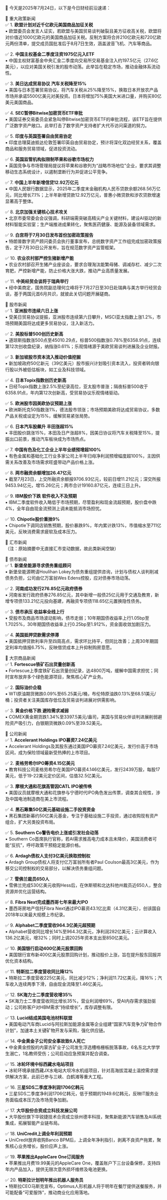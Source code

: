 📅 今天是2025年7月24日，以下是今日财经前沿速递：

📌 重大政策新闻  
✅ 1. **欧盟计划对近千亿欧元美国商品加征关税**  
▪️ 欧盟委员会发言人证实，若欧盟与美国贸易谈判破裂且美方征收高关税，欧盟将对价值近1000亿欧元的美国商品加征关税。反制方案将合并210亿欧元和720亿欧元两份清单，提交成员国批准后于8月7日生效，涵盖波音飞机、汽车等商品。  

✅ 2. **中国主权基金二季度注资1975亿元入ETF**  
▪️ 中国主权财富基金中央汇金二季度向交易所交易基金注入约197.5亿元（27.6亿美元），以应对美国关税引发的股市动荡。此举旨在稳定市场，推动金融体系流动性。  

✅ 3. **美日达成贸易协议 汽车关税降至15%**  
▪️ 美国与日本签署贸易协议，将汽车关税从25%降至15%，换取日本开放农产品市场并承诺5500亿美元对美投资。日本将增加75%美国大米进口量，并购买80亿美元美国商品。  

✅ 4. **SEC暂停Bitwise加密货币ETF审批**  
▪️ 美国证券交易委员会紧急叫停Bitwise加密货币ETF的审批流程，该ETF旨在提供广泛数字资产敞口。此举打击了数字资产支持者扩大代币访问渠道的努力。  

✅ 5. **印度与英国签署自由贸易协定**  
▪️ 印度总理莫迪抵达伦敦签署印英自由贸易协定，预计将深化双边经贸关系，覆盖商品和服务贸易领域，促进投资流动。  

✅ 6. **英国监管机构拟限制苹果和谷歌市场权力**  
▪️ 英国竞争与市场管理局提议将苹果和谷歌列为“战略市场地位”企业，要求其调整移动生态系统设计，以遏制垄断行为并促进公平竞争。  

✅ 7. **中国上半年新增信贷12.92万亿元**  
▪️ 中国人民银行数据显示，2025年二季度末金融机构人民币贷款余额268.56万亿元，同比增长7.1%；上半年新增贷款12.92万亿元，普惠小微贷款和涉农贷款增速显著高于整体。  

✅ 8. **北京加强关键核心技术攻关**  
▪️ 北京市委常委会会议强调，科研端需突破高精尖产业关键材料，建设AI驱动的新材料智能实验室；生产端推进成果转化，聚焦医药健康、能源及装备领域需求。  

✅ 9. **白宫将于7月30日发布首份加密政策报告**  
▪️ 特朗普数字资产顾问委员会执行董事宣布，总统数字资产工作组完成加密政策报告，定于7月30日公开发布，旨在规范数字资产监管框架。  

✅ 10. **农业农村部严控生猪新增产能**  
▪️ 农业农村部召开生猪产业座谈会，要求合理淘汰能繁母猪、调减存栏、减少二次育肥，严控新增产能，防止价格大涨大跌，推动产业高质量发展。  

✅ 11. **中美经贸会谈将于瑞典举行**  
▪️ 经中美商定，国务院副总理何立峰将于7月27日至30日赴瑞典与美方举行经贸会谈，基于两国元首6月共识，就彼此关切问题开展磋商。  

📌 股市新闻  
✅ 1. **亚洲股市连续六日上涨**  
▪️ 受美日贸易协议提振，亚洲股市连续第六日攀升，MSCI亚太指数上涨1.2%，市场预期美国将达成更多贸易协议，注入新活力。  

✅ 2. **美股标普500创历史新高**  
▪️ 道琼斯指数涨500点至45010.29点，标普500指数涨0.78%至6358.91点，连续第12次创收盘纪录，纳指涨0.61%；乐观情绪源于美欧贸易谈判进展及企业财报。  

✅ 3. **新加坡股市资本流入推动价值挖掘**  
▪️ 新加坡政府50亿新元（39亿美元）股市振兴计划吸引资本流入，投资者转向银行股以外被低估板块，如工业及科技领域。  

✅ 4. **日本Topix指数创历史新高**  
▪️ 日经Topix指数上涨2.5%至纪录高位，亚太股市普涨；隔夜标普500收于6358.91点，年内第12次创新高，受贸易协议乐观情绪驱动。  

✅ 5. **欧洲股市因美欧协议预期上涨**  
▪️ 欧洲斯托克50指数涨1%，德法股市领涨；市场预期美欧将达成贸易协议，多数产品关税或设定为15%，缓解贸易紧张局势。  

✅ 6. **日本汽车股飙升 丰田涨超15%**  
▪️ 丰田股价跳涨15%，本田及日产涨超8%，因美日协议将汽车关税降至15%，提振出口前景，推动汽车板块成为市场热点。  

✅ 7. **中国有色及化工企业上半年业绩预增超100%**  
▪️ 有色金属和基础化工行业多家公司上半年归母净利润预增幅度超100%，主因供需关系改善及市场需求旺盛带动产品价格上涨。  

✅ 8. **两市融资余额增加26.47亿元**  
▪️ 截至7月23日，上交所融资余额报9706.93亿元，较前日增11.21亿元；深交所报9453.94亿元，增15.26亿元；两市合计19160.87亿元，连续三日上升。  

✅ 9. **IBM股价下跌 软件收入不及预期**  
▪️ IBM二季度软件收入略低于市场预期，尽管盈利和现金流超预期，股价盘中跌4%，全年自由现金流预测上调未能抵消市场担忧。  

✅ 10. **Chipotle股价重挫9%**  
▪️ Chipotle下调同店销售预期，股价暴跌9%，年内累计跌13%，市值缩水至711亿美元，反映消费需求疲软及成本压力。  

📌 汇市新闻  
（注：原始摘要中无直接汇市变动数据，故此类新闻空缺）  

📌 债市新闻  
✅ 1. **新堡垒能源寻求债务重组顾问**  
▪️ 新堡垒能源聘请Houlihan Lokey为债务重组提供咨询，计划与债权人谈判削减债务负担，公司由亿万富翁Wes Edens控股，应对债券市场动荡。  

✅ 2. **河南成功发行276.85亿元政府债券**  
▪️ 河南省发行政府债券276.85亿元，其中新增一般债25亿元用于交通及教育，新增专项债133.21亿元投向基建，再融资专项债118.65亿元置换隐性债务。  

✅ 3. **债市承压 收益率全线上行**  
▪️ 受股市及商品市场波动影响，债市走弱；10年期国债收益率上行1.05bp至1.7025%，30年期国债收益率上行0.25bp至1.912%，资金面收敛加剧压力。  

✅ 4. **美国抵押贷款需求停滞**  
▪️ 美国抵押贷款利率升至四周高点，需求环比持平，但同比改善；上周30年期固定利率均值报6.75%，反映借贷成本上升抑制购房意愿。  

📌 大宗商品新闻  
✅ 1. **Fortescue铁矿石出货量创新高**  
▪️ Fortescue上季度铁矿石出货量创纪录，达4800万吨，缓解中国需求担忧；同时宣布放弃多个绿色能源项目，聚焦核心矿产业务。  

✅ 2. **国际油价企稳**  
▪️ WTI原油期货微跌0.09%至65.25美元/桶，布伦特原油跌0.13%至68.51美元/桶；投资者关注美国库存低位及贸易谈判进展对供需影响。  

✅ 3. **黄金价格下跌 避险需求减弱**  
▪️ COMEX黄金期货跌1.34%至3397.5美元/盎司，美国与贸易伙伴谈判进展削弱避险资产吸引力，白银期货微跌0.09%至39.52美元。  

📌 公司新闻  
✅ 1. **Accelerant Holdings IPO募资7.24亿美元**  
▪️ Accelerant Holdings及其股东通过美国IPO募资7.24亿美元，发行价高于市场区间，成为保险领域最新受热捧的上市项目。  

✅ 2. **麦格劳希尔IPO筹资4.15亿美元**  
▪️ 教育科技公司麦格劳希尔在美国IPO募资4.146亿美元，发行2439万股，每股17美元，低于19-22美元定价区间，估值32.5亿美元。  

✅ 3. **摩根大通和花旗高管因CATL IPO被传唤**  
▪️ 美国议员就摩根大通和花旗参与宁德时代IPO角色发出传票，调查其合规性，涉及中国电池制造商在美上市流程。  

✅ 4. **黑石筹集50亿美元基础设施二手投资资金**  
▪️ 黑石集团新募约50亿美元基金，专注于基础设施二手投资，通过收购现有资产组合，扩大另类投资布局。  

✅ 5. **Southern Co警告电价上涨或引发社会动荡**  
▪️ Southern Co首席执行官称，若AI需求推高电力成本且未降价，美国消费者可能“反抗”，呼吁政策干预稳定能源价格。  

✅ 6. **Ardagh债权人支付3亿美元换取控制权**  
▪️ Ardagh Group债权人将支付亿万富翁所有者Paul Coulson最高3亿美元，作为移交公司控制权的交易部分，以解决债务重组问题。  

✅ 7. **雪佛兰裁员650人**  
▪️ 雪佛兰完成530亿美元收购Hess后，在休斯顿和北达科他州裁员近650人，整合资源并优化运营结构。  

✅ 8. **Fibra Next完成墨西哥七年来最大IPO**  
▪️ 墨西哥房地产信托Fibra Next通过IPO募资43.1亿比索（4.31亿美元），创该国自2018年以来最大规模上市纪录。  

✅ 9. **Alphabet二季度营收964.3亿美元超预期**  
▪️ Alphabet营收同比增长14%至964.3亿美元，净利润282亿美元；云计算收入136.2亿美元，增32%；同时上调2025年资本支出至850亿美元。  

✅ 10. **美国银行启动400亿美元股票回购**  
▪️ 美国银行宣布新400亿美元股票回购计划，推动股价上涨，旨在提升股东回报并优化资本结构。  

✅ 11. **特斯拉二季度营收同比降12%**  
▪️ 特斯拉二季度营收225亿美元，同比减少12%；净利润11.72亿美元，降16%；汽车收入连续两季下滑，自由现金流降至1.46亿美元。  

✅ 12. **SK海力士二季度营收增35%**  
▪️ SK海力士二季度营收同比增长35%，营业利润增69%，受AI内存需求强劲驱动；公司称客户对HBM需求“持续增长”，库存调整有限。  

✅ 13. **Lucid结成美国电池材料联盟**  
▪️ 美国电动汽车商Lucid与阿拉斯加能源金属等企业组建“国家汽车竞争力矿物合作计划”，加速本土关键矿物开发与采购，强化供应链。  

✅ 14. **中金黄金子公司安全事故致6人死亡**  
▪️ 中金黄金控股的内蒙古矿业子公司发生浮选槽格栅板脱落事故，6名东北大学学生溺亡，1名教师受伤；公司启动应急预案并配合调查。  

✅ 15. **冰轮环境中标西藏水电站项目**  
▪️ 冰轮环境承接西藏JX水电站大坝冷水机组项目，针对高海拔混凝土温控需求提供解决方案，此前已参与三峡、白鹤滩等重大工程。  

✅ 16. **三星SDS二季度净利润1706亿韩元**  
▪️ 三星SDS二季度净利润1706亿韩元，低于预期的1949.6亿韩元，反映IT服务业务面临成本压力及市场竞争加剧。  

✅ 17. **大华股份合资成立科技发展公司**  
▪️ 大华股份旗下华锐捷技术合资成立徐州德丰科技，聚焦新能源汽车销售及AI系统集成，拓展智能产业链布局。  

✅ 18. **UniCredit上调全年利润预期**  
▪️ UniCredit放弃收购Banco BPM后，上调全年净利指引，剥离不良资产拖累，聚焦核心业务增长，股价应声上涨。  

✅ 19. **苹果推出AppleCare One订阅服务**  
▪️ 苹果推出月费19.99美元的AppleCare One，覆盖账户下三台设备保修，支持四年内产品加入，提供无限次意外损坏维修及电池更换。  

✅ 20. **特斯拉计划明年推出机器人服务员**  
▪️ 特斯拉CEO马斯克宣布，Optimus人形机器人将于明年在餐厅提供送餐服务，并可能配备“可爱服饰”，推动商业化应用落地。